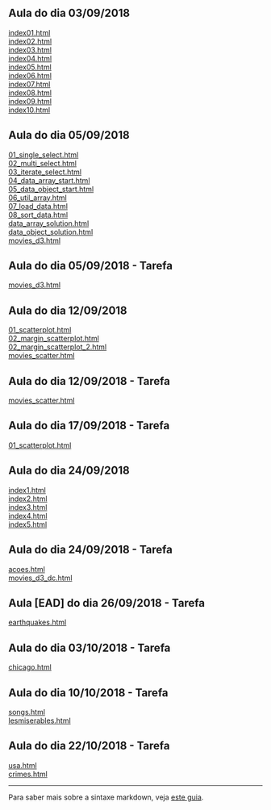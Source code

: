 ## Aula do dia 03/09/2018

[index01.html](basic/index01.html)<br>
[index02.html](basic/index02.html)<br>
[index03.html](basic/index03.html)<br>
[index04.html](basic/index04.html)<br>
[index05.html](basic/index05.html)<br>
[index06.html](basic/index06.html)<br>
[index07.html](basic/index07.html)<br>
[index08.html](basic/index08.html)<br>
[index09.html](basic/index09.html)<br>
[index10.html](basic/index10.html)<br>

## Aula do dia 05/09/2018

[01_single_select.html](d3_intro_aula/01_single_select.html)<br>
[02_multi_select.html](d3_intro_aula/02_multi_select.html)<br>
[03_iterate_select.html](d3_intro_aula/03_iterate_select.html)<br>
[04_data_array_start.html](d3_intro_aula/04_data_array_start.html)<br>
[05_data_object_start.html](d3_intro_aula/05_data_object_start.html)<br>
[06_util_array.html](d3_intro_aula/06_util_array.html)<br>
[07_load_data.html](d3_intro_aula/07_load_data.html)<br>
[08_sort_data.html](d3_intro_aula/08_sort_data.html)<br>
[data_array_solution.html](d3_intro_aula/data_array_solution.html)<br>
[data_object_solution.html](d3_intro_aula/data_object_solution.html)<br>
[movies_d3.html](d3_intro_aula/movies_d3.html)<br>

## Aula do dia 05/09/2018 - Tarefa

[movies_d3.html](d3_intro/movies_d3.html)<br>

## Aula do dia 12/09/2018

[01_scatterplot.html](d3_scale_aula/01_scatterplot.html)<br>
[02_margin_scatterplot.html](d3_scale_aula/02_margin_scatterplot.html)<br>
[02_margin_scatterplot_2.html](d3_scale_aula/02_margin_scatterplot_2.html)<br>
[movies_scatter.html](d3_scale_aula/movies_scatter.html)<br>

## Aula do dia 12/09/2018 - Tarefa

[movies_scatter.html](d3_scale/movies_scatter.html)<br>

## Aula do dia 17/09/2018 - Tarefa

[01_scatterplot.html](d3_update/01_scatterplot.html)<br>

## Aula do dia 24/09/2018

[index1.html](d3_crossfilter_aula/index1.html)<br>
[index2.html](d3_crossfilter_aula/index2.html)<br>
[index3.html](d3_crossfilter_aula/index3.html)<br>
[index4.html](d3_crossfilter_aula/index4.html)<br>
[index5.html](d3_crossfilter_aula/index5.html)<br>

## Aula do dia 24/09/2018 - Tarefa

[acoes.html](d3_crossfilter/acoes.html)<br>
[movies_d3_dc.html](d3_crossfilter/movies_d3_dc.html)<br>

## Aula [EAD] do dia 26/09/2018 - Tarefa

[earthquakes.html](d3_crossfilter_2/earthquakes.html)<br>

## Aula do dia 03/10/2018 - Tarefa

[chicago.html](d3_crossfilter_2/chicago.html)<br>

## Aula do dia 10/10/2018 - Tarefa

[songs.html](d3_networks_trees/songs.html)<br>
[lesmiserables.html](d3_networks_trees/lesmiserables.html)<br>

## Aula do dia 22/10/2018 - Tarefa

[usa.html](d3_color/usa.html)<br>
[crimes.html](d3_color/crimes.html)<br>

---

Para saber mais sobre a sintaxe markdown, veja [este guia](https://guides.github.com/features/mastering-markdown/).
